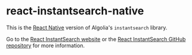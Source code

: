 # react-instantsearch-native

This is the [React Native](https://facebook.github.io/react-native) version of Algolia's `instantsearch` library.

Go to the [React InstantSearch website](https://community.algolia.com/react-instantsearch) or the [React InstantSearch GitHub repository](https://github.com/algolia/react-instantsearch) for more information.
